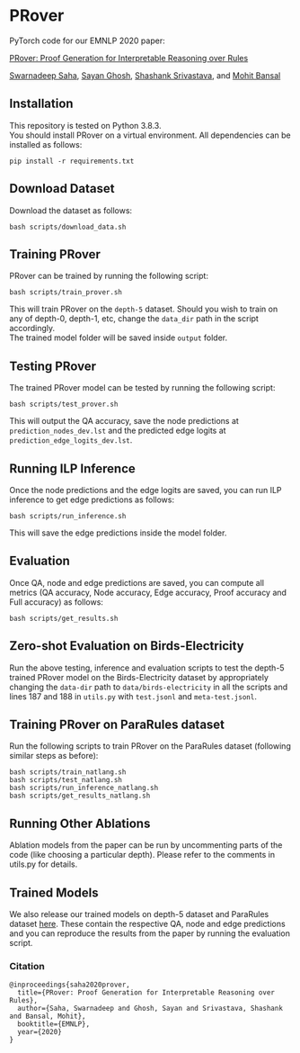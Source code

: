 # PRover
PyTorch code for our EMNLP 2020 paper:

[PRover: Proof Generation for Interpretable Reasoning over Rules](https://arxiv.org/abs/2010.02830)

[Swarnadeep Saha](https://swarnahub.github.io/), [Sayan Ghosh](https://sgdgp.github.io/), [Shashank Srivastava](https://www.ssriva.com/), and [Mohit Bansal](https://www.cs.unc.edu/~mbansal/)

## Installation
This repository is tested on Python 3.8.3.  
You should install PRover on a virtual environment. All dependencies can be installed as follows:
```
pip install -r requirements.txt
```

## Download Dataset
Download the dataset as follows:
```
bash scripts/download_data.sh
```

## Training PRover
PRover can be trained by running the following script:
```
bash scripts/train_prover.sh
```
This will train PRover on the ```depth-5``` dataset. Should you wish to train on any of depth-0, depth-1, etc, change the ```data_dir``` path in the script accordingly.  
The trained model folder will be saved inside ```output``` folder.

## Testing PRover

The trained PRover model can be tested by running the following script:
```
bash scripts/test_prover.sh
```
This will output the QA accuracy, save the node predictions at ```prediction_nodes_dev.lst``` and the predicted edge logits at ```prediction_edge_logits_dev.lst```.

## Running ILP Inference

Once the node predictions and the edge logits are saved, you can run ILP inference to get edge predictions as follows:
```
bash scripts/run_inference.sh
```
This will save the edge predictions inside the model folder.

## Evaluation

Once QA, node and edge predictions are saved, you can compute all metrics (QA accuracy, Node accuracy, Edge accuracy, Proof accuracy and Full accuracy) as follows:
```
bash scripts/get_results.sh
```

## Zero-shot Evaluation on Birds-Electricity
Run the above testing, inference and evaluation scripts to test the depth-5 trained PRover model on the Birds-Electricity dataset by appropriately changing the ```data-dir``` path to ```data/birds-electricity``` in all the scripts and lines 187 and 188 in ```utils.py``` with ```test.jsonl``` and ```meta-test.jsonl```.


## Training PRover on ParaRules dataset
Run the following scripts to train PRover on the ParaRules dataset (following similar steps as before):
```
bash scripts/train_natlang.sh
bash scripts/test_natlang.sh
bash scripts/run_inference_natlang.sh
bash scripts/get_results_natlang.sh
```


## Running Other Ablations
Ablation models from the paper can be run by uncommenting parts of the code (like choosing a particular depth). Please refer to the comments in utils.py for details.

## Trained Models
We also release our trained models on depth-5 dataset and ParaRules dataset [here](https://drive.google.com/file/d/1bvIZMqN2bxw2t1hXbW0WgZkrNWNKkzdC/view?usp=sharing). These contain the respective QA, node and edge predictions and you can reproduce the results from the paper by running the evaluation script.

### Citation
```
@inproceedings{saha2020prover,
  title={PRover: Proof Generation for Interpretable Reasoning over Rules},
  author={Saha, Swarnadeep and Ghosh, Sayan and Srivastava, Shashank and Bansal, Mohit},
  booktitle={EMNLP},
  year={2020}
}
```
